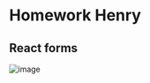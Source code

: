 # Homework Henry

## React forms

![image](https://user-images.githubusercontent.com/80424181/118902856-e8a74100-b8ec-11eb-998b-f6064ca0b15d.png)

